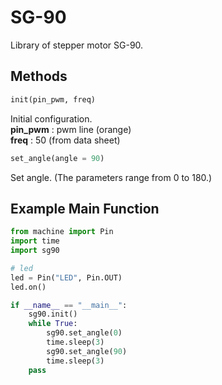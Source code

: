 # SG-90
Library of stepper motor SG-90.

## Methods
```python
init(pin_pwm, freq)
```
Initial configuration.  
**pin_pwm** : pwm line (orange)  
**freq** : 50 (from data sheet)

```python
set_angle(angle = 90)
```
Set angle. (The parameters range from 0 to 180.)

## Example Main Function
```python
from machine import Pin
import time
import sg90

# led
led = Pin("LED", Pin.OUT)
led.on()

if __name__ == "__main__":
    sg90.init()
    while True:
        sg90.set_angle(0)
        time.sleep(3)
        sg90.set_angle(90)
        time.sleep(3)
    pass
```